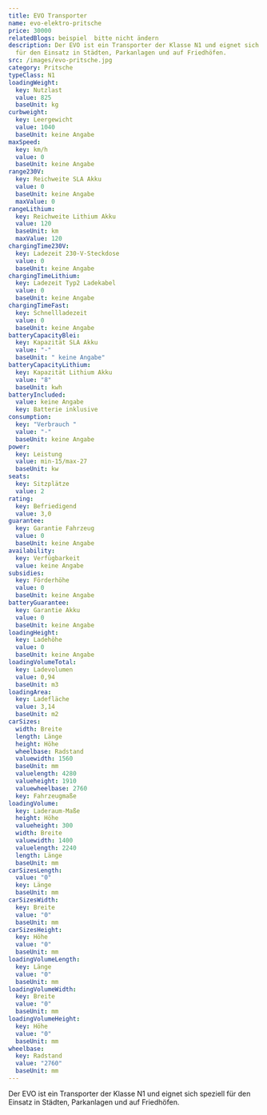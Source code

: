 ```yaml
---
title: EVO Transporter
name: evo-elektro-pritsche
price: 30000
relatedBlogs: beispiel  bitte nicht ändern
description: Der EVO ist ein Transporter der Klasse N1 und eignet sich speziell
  für den Einsatz in Städten, Parkanlagen und auf Friedhöfen.
src: /images/evo-pritsche.jpg
category: Pritsche
typeClass: N1
loadingWeight:
  key: Nutzlast
  value: 825
  baseUnit: kg
curbweight:
  key: Leergewicht
  value: 1040
  baseUnit: keine Angabe
maxSpeed:
  key: km/h
  value: 0
  baseUnit: keine Angabe
range230V:
  key: Reichweite SLA Akku
  value: 0
  baseUnit: keine Angabe
  maxValue: 0
rangeLithium:
  key: Reichweite Lithium Akku
  value: 120
  baseUnit: km
  maxValue: 120
chargingTime230V:
  key: Ladezeit 230-V-Steckdose
  value: 0
  baseUnit: keine Angabe
chargingTimeLithium:
  key: Ladezeit Typ2 Ladekabel
  value: 0
  baseUnit: keine Angabe
chargingTimeFast:
  key: Schnellladezeit
  value: 0
  baseUnit: keine Angabe
batteryCapacityBlei:
  key: Kapazität SLA Akku
  value: "-"
  baseUnit: " keine Angabe"
batteryCapacityLithium:
  key: Kapazität Lithium Akku
  value: "8"
  baseUnit: kwh
batteryIncluded:
  value: keine Angabe
  key: Batterie inklusive
consumption:
  key: "Verbrauch "
  value: "-"
  baseUnit: keine Angabe
power:
  key: Leistung
  value: min-15/max-27
  baseUnit: kw
seats:
  key: Sitzplätze
  value: 2
rating:
  key: Befriedigend
  value: 3,0
guarantee:
  key: Garantie Fahrzeug
  value: 0
  baseUnit: keine Angabe
availability:
  key: Verfügbarkeit
  value: keine Angabe
subsidies:
  key: Förderhöhe
  value: 0
  baseUnit: keine Angabe
batteryGuarantee:
  key: Garantie Akku
  value: 0
  baseUnit: keine Angabe
loadingHeight:
  key: Ladehöhe
  value: 0
  baseUnit: keine Angabe
loadingVolumeTotal:
  key: Ladevolumen
  value: 0,94
  baseUnit: m3
loadingArea:
  key: Ladefläche
  value: 3,14
  baseUnit: m2
carSizes:
  width: Breite
  length: Länge
  height: Höhe
  wheelbase: Radstand
  valuewidth: 1560
  baseUnit: mm
  valuelength: 4280
  valueheight: 1910
  valuewheelbase: 2760
  key: Fahrzeugmaße
loadingVolume:
  key: Laderaum-Maße
  height: Höhe
  valueheight: 300
  width: Breite
  valuewidth: 1400
  valuelength: 2240
  length: Länge
  baseUnit: mm
carSizesLength:
  value: "0"
  key: Länge
  baseUnit: mm
carSizesWidth:
  key: Breite
  value: "0"
  baseUnit: mm
carSizesHeight:
  key: Höhe
  value: "0"
  baseUnit: mm
loadingVolumeLength:
  key: Länge
  value: "0"
  baseUnit: mm
loadingVolumeWidth:
  key: Breite
  value: "0"
  baseUnit: mm
loadingVolumeHeight:
  key: Höhe
  value: "0"
  baseUnit: mm
wheelbase:
  key: Radstand
  value: "2760"
  baseUnit: mm
---
```


Der EVO ist ein Transporter der Klasse N1 und eignet sich speziell für den Einsatz in Städten, Parkanlagen und auf Friedhöfen.
